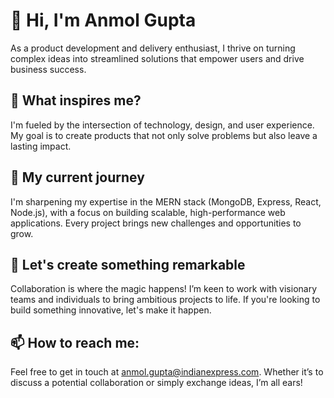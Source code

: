 
# 👋 Hi, I'm Anmol Gupta

As a product development and delivery enthusiast, I thrive on turning complex ideas into streamlined solutions that empower users and drive business success.

## 👀 What inspires me?

I'm fueled by the intersection of technology, design, and user experience. My goal is to create products that not only solve problems but also leave a lasting impact.

## 🌱 My current journey

I'm sharpening my expertise in the MERN stack (MongoDB, Express, React, Node.js), with a focus on building scalable, high-performance web applications. Every project brings new challenges and opportunities to grow.

## 💞️ Let's create something remarkable

Collaboration is where the magic happens! I’m keen to work with visionary teams and individuals to bring ambitious projects to life. If you're looking to build something innovative, let's make it happen.

## 📫 How to reach me:

Feel free to get in touch at anmol.gupta@indianexpress.com. Whether it’s to discuss a potential collaboration or simply exchange ideas, I’m all ears!


<!---
am-AnmolGupta/am-AnmolGupta is a ✨ special ✨ repository because its `README.md` (this file) appears on your GitHub profile.
You can click the Preview link to take a look at your changes.
--->

